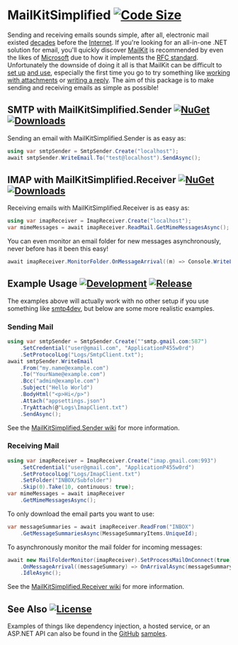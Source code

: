 # MailKitSimplified [![Code Size](https://img.shields.io/github/languages/code-size/danzuep/MailKitSimplified)](https://github.com/danzuep/MailKitSimplified)

Sending and receiving emails sounds simple, after all, electronic mail existed [decades](https://en.wikipedia.org/wiki/History_of_email) before the [Internet](https://en.wikipedia.org/wiki/History_of_the_Internet). If you're looking for an all-in-one .NET solution for email, you'll quickly discover [MailKit](https://github.com/jstedfast/MailKit) is recommended by even the likes of [Microsoft](https://learn.microsoft.com/en-us/dotnet/api/system.net.mail.smtpclient?view=net-6.0#remarks) due to how it implements the [RFC standard](https://www.rfc-editor.org/rfc/rfc2822). Unfortunately the downside of doing it all is that MailKit can be difficult to [set up](https://github.com/jstedfast/MailKit#using-mailkit) [and use](https://github.com/jstedfast/MimeKit/blob/master/FAQ.md#messages-1), especially the first time you go to try something like [working with attachments](https://github.com/jstedfast/MimeKit/blob/master/FAQ.md#q-how-do-i-tell-if-a-message-has-attachments) or [writing a reply](https://github.com/jstedfast/MimeKit/blob/master/FAQ.md#q-how-do-i-reply-to-a-message). The aim of this package is to make sending and receiving emails as simple as possible!

## SMTP with MailKitSimplified.Sender [![NuGet](https://img.shields.io/nuget/v/MailKitSimplified.Sender.svg)](https://nuget.org/packages/MailKitSimplified.Sender) [![Downloads](https://img.shields.io/nuget/dt/MailKitSimplified.Sender.svg?style=flat-square)](https://www.nuget.org/packages/MailKitSimplified.Sender)

Sending an email with MailKitSimplified.Sender is as easy as:

```csharp
using var smtpSender = SmtpSender.Create("localhost");
await smtpSender.WriteEmail.To("test@localhost").SendAsync();
```

## IMAP with MailKitSimplified.Receiver [![NuGet](https://img.shields.io/nuget/v/MailKitSimplified.Receiver.svg)](https://nuget.org/packages/MailKitSimplified.Receiver) [![Downloads](https://img.shields.io/nuget/dt/MailKitSimplified.Receiver.svg?style=flat-square)](https://www.nuget.org/packages/MailKitSimplified.Receiver)

Receiving emails with MailKitSimplified.Receiver is as easy as:

```csharp
using var imapReceiver = ImapReceiver.Create("localhost");
var mimeMessages = await imapReceiver.ReadMail.GetMimeMessagesAsync();
```

You can even monitor an email folder for new messages asynchronously, never before has it been this easy!

```csharp
await imapReceiver.MonitorFolder.OnMessageArrival((m) => Console.WriteLine(m.UniqueId)).IdleAsync();
```

## Example Usage [![Development](https://github.com/danzuep/MailKitSimplified/actions/workflows/development.yml/badge.svg)](https://github.com/danzuep/MailKitSimplified/actions/workflows/development.yml) [![Release](https://github.com/danzuep/MailKitSimplified/actions/workflows/release.yml/badge.svg)](https://github.com/danzuep/MailKitSimplified/actions/workflows/release.yml)

The examples above will actually work with no other setup if you use something like [smtp4dev](https://github.com/rnwood/smtp4dev), but below are some more realistic examples.

### Sending Mail

```csharp
using var smtpSender = SmtpSender.Create(""smtp.gmail.com:587")
    .SetCredential("user@gmail.com", "ApplicationP455w0rd")
    .SetProtocolLog("Logs/SmtpClient.txt");
await smtpSender.WriteEmail
    .From("my.name@example.com")
    .To("YourName@example.com")
    .Bcc("admin@example.com")
    .Subject("Hello World")
    .BodyHtml("<p>Hi</p>")
    .Attach("appsettings.json")
    .TryAttach(@"Logs\ImapClient.txt")
    .SendAsync();
```

See the [MailKitSimplified.Sender wiki](https://github.com/danzuep/MailKitSimplified/wiki/Sender) for more information.

### Receiving Mail

```csharp
using var imapReceiver = ImapReceiver.Create("imap.gmail.com:993")
    .SetCredential("user@gmail.com", "ApplicationP455w0rd")
    .SetProtocolLog("Logs/ImapClient.txt")
    .SetFolder("INBOX/Subfolder")
    .Skip(0).Take(10, continuous: true);
var mimeMessages = await imapReceiver
    .GetMimeMessagesAsync();
```

To only download the email parts you want to use:

```csharp
var messageSummaries = await imapReceiver.ReadFrom("INBOX")
    .GetMessageSummariesAsync(MessageSummaryItems.UniqueId);
```

To asynchronously monitor the mail folder for incoming messages:

```csharp
await new MailFolderMonitor(imapReceiver).SetProcessMailOnConnect(true)
    .OnMessageArrival((messageSummary) => OnArrivalAsync(messageSummary))
    .IdleAsync();
```

See the [MailKitSimplified.Receiver wiki](https://github.com/danzuep/MailKitSimplified/wiki/Receiver) for more information.

## See Also [![License](https://img.shields.io/github/license/danzuep/MailKitSimplified)](https://github.com/danzuep/MailKitSimplified)

Examples of things like dependency injection, a hosted service, or an ASP.NET API can also be found in the [GitHub](https://github.com/danzuep/MailKitSimplified) [samples](https://github.com/danzuep/MailKitSimplified/tree/main/samples).
